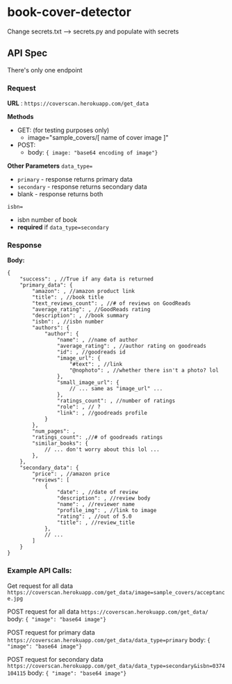 # book-cover-detector

Change secrets.txt --> secrets.py and populate with secrets


## API Spec
There's only one endpoint

### Request
**URL** : `https://coverscan.herokuapp.com/get_data`

**Methods**
* GET: (for testing purposes only)
	* image="sample_covers/[ name of cover image ]"
* POST:
	* body:
 ```{ image: "base64 encoding of image"}```

**Other Parameters**
`data_type=` 
* `primary` - response returns primary data
* `secondary` - response returns secondary data
* blank - response returns both

`isbn=`
* isbn number of book
* **required** if `data_type=secondary`
### Response
**Body:**
```
{
	"success": , //True if any data is returned
	"primary_data": {
		"amazon": , //amazon product link
		"title": , //book title
		"text_reviews_count": , //# of reviews on GoodReads
		"average_rating": , //GoodReads rating
		"description": , //book summary
		"isbn": , //isbn number
		"authors": { 
			"author": {
				"name": , //name of author
				"average_rating": , //author rating on goodreads
				"id": , //goodreads id
				"image_url": {
					"#text": , //link
					"@nophoto": , //whether there isn't a photo? lol
				},
				"small_image_url": {
					// ... same as "image_url" ...
				},
				"ratings_count": , //number of ratings
				"role": , // ?
				"link": , //goodreads profile
			}
		},
		"num_pages": ,
		"ratings_count": ,//# of goodreads ratings
		"similar_books": {
			// ... don't worry about this lol ... 
		},
	},
	"secondary_data": {
		"price": , //amazon price
		"reviews": [
			{ 
				"date": , //date of review
				"description": , //review body
				"name": , //reviewer name
				"profile_img": , //link to image
				"rating": , //out of 5.0
				"title": , //review_title
			},
			// ...
		]
	}
}
```

### Example API Calls:

Get request for all data
`https://coverscan.herokuapp.com/get_data/image=sample_covers/acceptance.jpg`

POST request for all data
`https://coverscan.herokuapp.com/get_data/`
body: `{ "image": "base64 image"}`

POST request for primary data
`https://coverscan.herokuapp.com/get_data/data_type=primary`
body: `{ "image": "base64 image"}`

POST request for secondary data
`https://coverscan.herokuapp.com/get_data/data_type=secondary&isbn=0374104115`
body: `{ "image": "base64 image"}`
